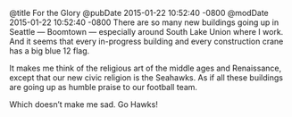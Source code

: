 @title For the Glory
@pubDate 2015-01-22 10:52:40 -0800
@modDate 2015-01-22 10:52:40 -0800
There are so many new buildings going up in Seattle — Boomtown — especially around South Lake Union where I work. And it seems that every in-progress building and every construction crane has a big blue 12 flag.

It makes me think of the religious art of the middle ages and Renaissance, except that our new civic religion is the Seahawks. As if all these buildings are going up as humble praise to our football team.

Which doesn’t make me sad. Go Hawks!
